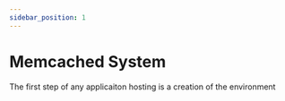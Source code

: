 ```yaml
---
sidebar_position: 1
---
```

# Memcached System
The first step of any applicaiton hosting is a creation of the environment